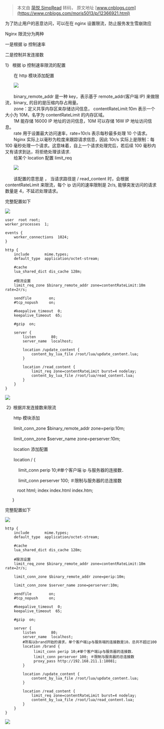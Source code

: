 > 本文由 [简悦 SimpRead](http://ksria.com/simpread/) 转码， 原文地址 [www.cnblogs.com](https://www.cnblogs.com/moris5013/p/12366921.html)

为了防止用户的恶意访问，可以在在 nginx 设置限流，防止服务发生雪崩效应

Nginx 限流分为两种

一是根据 ip 控制速率

二是控制并发连接数

1》 根据 ip 控制速率限流的配置

　　在 http 模块添加配置

　　[![](https://img2018.cnblogs.com/i-beta/1458513/202002/1458513-20200226142126258-1228357322.png)](https://img2018.cnblogs.com/i-beta/1458513/202002/1458513-20200226142126258-1228357322.png)

　　binary_remote_addr 是一种 key，表示基于 remote_addr(客户端 IP) 来做限流，binary_ 的目的是压缩内存占用量。  
　　zone：定义共享内存区来存储访问信息， contentRateLimit:10m 表示一个大小为 10M，名字为 contentRateLimit 的内存区域。  
　　1M 能存储 16000 IP 地址的访问信息，10M 可以存储 16W IP 地址访问信息。  
　　rate 用于设置最大访问速率，rate=10r/s 表示每秒最多处理 10 个请求。  
　　Nginx 实际上以毫秒为粒度来跟踪请求信息，因此 10r/s 实际上是限制：每 100 毫秒处理一个请求。这意味着，自上一个请求处理完后，若后续 100 毫秒内又有请求到达，将拒绝处理该请求.  
　　给某个 location 配置 limit_req

　　[![](https://img2018.cnblogs.com/i-beta/1458513/202002/1458513-20200226142612578-1536046911.png)](https://img2018.cnblogs.com/i-beta/1458513/202002/1458513-20200226142612578-1536046911.png)

       该配置的意思是 ， 当请求路径是 / read_content 时，会根据 contentRateLimit 来限流，每个 ip 访问的速率限制是 2r/s, 能够突发访问的请求数量是 4，不延迟处理请求。

完整配置如下

[![](http://common.cnblogs.com/images/copycode.gif)](javascript:void(0); "复制代码")

```
user  root root;
worker_processes  1;

events {
    worker_connections  1024;
}

http {
    include       mime.types;
    default_type  application/octet-stream;

    #cache
    lua_shared_dict dis_cache 128m;

    #限流设置
    limit_req_zone $binary_remote_addr zone=contentRateLimit:10m rate=2r/s;

    sendfile        on;
    #tcp_nopush     on;

    #keepalive_timeout  0;
    keepalive_timeout  65;

    #gzip  on;

    server {
        listen       80;
        server_name  localhost;

        location /update_content {
            content_by_lua_file /root/lua/update_content.lua;
        }

        location /read_content {
            limit_req zone=contentRateLimit burst=4 nodelay;
            content_by_lua_file /root/lua/read_content.lua;
        }
    }
}
```

[![](http://common.cnblogs.com/images/copycode.gif)](javascript:void(0); "复制代码")

 2》根据并发连接数来限流

       http 模块添加

　　limit_conn_zone $binary_remote_addr zone=perip:10m;

　　limit_conn_zone $server_name zone=perserver:10m;

       location 添加配置

　　location / {

           limit_conn perip 10;#单个客户端 ip 与服务器的连接数．

           limit_conn perserver 100; ＃限制与服务器的总连接数

          root html; index index.html index.htm;

      }

完整配置如下

[![](http://common.cnblogs.com/images/copycode.gif)](javascript:void(0); "复制代码")

```
http {
    include       mime.types;
    default_type  application/octet-stream;

    #cache
    lua_shared_dict dis_cache 128m;

    #限流设置
    limit_req_zone $binary_remote_addr zone=contentRateLimit:10m rate=2r/s;

    limit_conn_zone $binary_remote_addr zone=perip:10m;

    limit_conn_zone $server_name zone=perserver:10m; 

    sendfile        on;
    #tcp_nopush     on;

    #keepalive_timeout  0;
    keepalive_timeout  65;

    #gzip  on;

    server {
        listen       80;
        server_name  localhost;
        #所有以brand开始的请求，单个客户端ip与服务端的连接数是10，总共不超过100
        location /brand {
             limit_conn perip 10;#单个客户端ip与服务器的连接数．
             limit_conn perserver 100; ＃限制与服务器的总连接数
             proxy_pass http://192.168.211.1:18081;
        }

        location /update_content {
            content_by_lua_file /root/lua/update_content.lua;
        }

        location /read_content {
            limit_req zone=contentRateLimit burst=4 nodelay;
            content_by_lua_file /root/lua/read_content.lua;
        }
    }
}
```

[![](http://common.cnblogs.com/images/copycode.gif)](javascript:void(0); "复制代码")